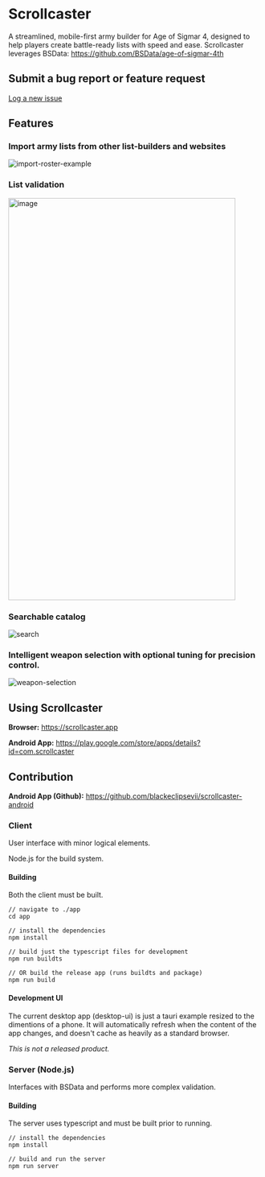# Scrollcaster

A streamlined, mobile-first army builder for Age of Sigmar 4, designed to help players create battle-ready lists with speed and ease.
Scrollcaster leverages BSData: https://github.com/BSData/age-of-sigmar-4th

## Submit a bug report or feature request

[Log a new issue](https://github.com/blackeclipsevii/scrollcaster/issues/new?template=bug_report.md)

## Features

### Import army lists from other list-builders and websites

![import-roster-example](https://github.com/user-attachments/assets/7ad1889d-d447-41b5-b1e2-983ee95a5741)

### List validation

<img width="452" height="799" alt="image" src="https://github.com/user-attachments/assets/13f37915-4f05-4ba3-8e92-38c723a61ced" />

### Searchable catalog

![search](https://github.com/user-attachments/assets/294ac1b3-13d0-4917-8b61-4893c53d134c)

### Intelligent weapon selection with optional tuning for precision control.

![weapon-selection](https://github.com/user-attachments/assets/122ad631-8998-447a-82e8-f8f80fa596df)

## Using Scrollcaster

**Browser:** https://scrollcaster.app

**Android App:** https://play.google.com/store/apps/details?id=com.scrollcaster

## Contribution

**Android App (Github):** https://github.com/blackeclipsevii/scrollcaster-android

### Client

User interface with minor logical elements.

Node.js for the build system.

#### Building

Both the client must be built.

```
// navigate to ./app
cd app

// install the dependencies
npm install

// build just the typescript files for development
npm run buildts

// OR build the release app (runs buildts and package)
npm run build
```

#### Development UI

The current desktop app (desktop-ui) is just a tauri example resized to the dimentions of a phone.
It will automatically refresh when the content of the app changes, and doesn't cache as heavily as a standard browser.

*This is not a released product.*


### Server (Node.js)

Interfaces with BSData and performs more complex validation.

#### Building

The server uses typescript and must be built prior to running.

```
// install the dependencies
npm install

// build and run the server
npm run server
```
